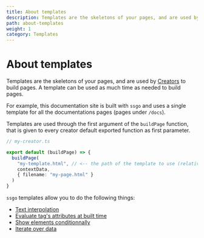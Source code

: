 ```yaml
---
title: About templates
description: Templates are the skeletons of your pages, and are used by Creators to build pages. Templates are used through the first argument of the buildPage function.
path: about-templates
weight: 1
category: Templates
---
```


# About templates

Templates are the skeletons of your pages, and are used by [Creators](/docs/about-creators.html) to build pages.
A template can be used as much time as needed to build pages.

For example, this documentation site is built with `ssgo` and uses a single template for all the documentations pages (pages under `/docs`).

Templates are used through the first argument of the `buildPage` function, that is given to every creator default exported function as first parameter.

```typescript
// my-creator.ts

export default (buildPage) => {
  buildPage(
    "my-template.html", // <-- the path of the template to use (relative to the root of the templates/ directory)
    contextData,
    { filename: "my-page.html" }
  )
}
```

`ssgo` templates allow you to do the following things:

- [Text interpolation](/docs/text-interpolation.html)
- [Evaluate tag's attributes at built time](/docs/attributes-evaluation.html)
- [Show elements conditionnally](/docs/conditionally-show-elements.html)
- [Iterate over data](/docs/loops.html)
